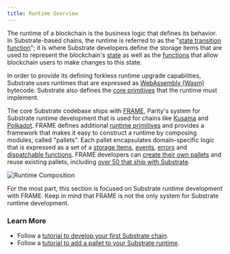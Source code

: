 ```yaml
---
title: Runtime Overview
---
```


The runtime of a blockchain is the business logic that defines its behavior. In Substrate-based
chains, the runtime is referred to as the
"[state transition function](../getting-started/glossary#state-transition-function-stf)"; it is
where Substrate developers define the storage items that are used to represent the blockchain's
[state](../getting-started/glossary#state) as well as the [functions](../learn-substrate/extrinsics)
that allow blockchain users to make changes to this state.

In order to provide its defining forkless runtime upgrade capabilities, Substrate uses runtimes that
are expressed as [WebAssembly (Wasm)](../getting-started/glossary#webassembly-wasm) bytecode.
Substrate also defines the [core primitives](primitives#core-primitives) that the runtime must
implement.

The core Substrate codebase ships with [FRAME](frame), Parity's system for Substrate runtime
development that is used for chains like
[Kusama](https://github.com/paritytech/polkadot/blob/master/runtime/kusama/src/lib.rs) and
[Polkadot](https://github.com/paritytech/polkadot/blob/master/runtime/polkadot/src/lib.rs). FRAME
defines additional [runtime primitives](primitives#frame-primitives) and provides a framework that
makes it easy to construct a runtime by composing modules, called "pallets". Each pallet
encapsulates domain-specific logic that is expressed as a set of a [storage items](storage),
[events](events), [errors](errors) and
[dispatchable functions](../getting-started/glossary#dispatch). FRAME developers can
[create their own pallets](pallets) and reuse existing pallets, including
[over 50 that ship with Substrate](frame#prebuilt-pallets).

![Runtime Composition](assets/frame-runtime.png)

For the most part, this section is focused on Substrate runtime development with FRAME. Keep in mind
that FRAME is not the only system for Substrate runtime development.

### Learn More

- Follow a
  [tutorial to develop your first Substrate chain](../../tutorials/create-your-first-substrate-chain/).
- Follow a [tutorial to add a pallet to your Substrate runtime](../../tutorials/add-a-pallet/).
